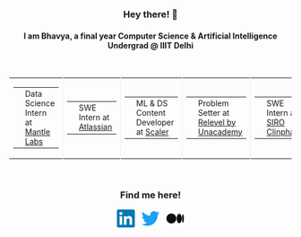 <h3 align="center"> Hey there! 👋</h3>

<h4 align="center">
I am Bhavya, a final year Computer Science & Artificial Intelligence Undergrad @ IIIT Delhi
</h4>

<br>

<table align="center">
  <tr>
          <td style="border-right: 1px solid #eeeeef;">
      <table>
        <tr>
          <td>
            <img alt="Mantle-Labs" title="Mantle-Labs" style="height:40px; width:40px;" src="assets/mantle_logo.jpeg">
          </td>
          <td>
            Data Science Intern at <a href="https://www.mantle-labs.com/"> Mantle Labs</a>
          </td>
        </tr>
      </table>
    </td>
      <td style="border-right: 1px solid #eeeeef;">
      <table>
        <tr>
          <td>
            <img alt="Atlassian" title="Atlassian" style="height:40px; width:40px;" src="assets/atlassian.png">
          </td>
          <td>
            SWE Intern at <a href="https://www.atlassian.com/">Atlassian</a>
          </td>
        </tr>
      </table>
    </td>
    <td style="border-right: 1px solid #eeeeef;">
      <table>
        <tr>
          <td>
            <img alt="Scaler" title="Scaler" style="height:40px; width:40px;" src="assets/scaler.png">
          </td>
          <td>
            ML & DS Content Developer at <a href="https://www.scaler.com/">Scaler</a>
          </td>
        </tr>
      </table>
    </td>
    <td style="border-right: 1px solid #eeeeef;">
      <table>
        <tr>
          <td>
            <img alt="Relevel by Unacademy" title="Relevel" style="height:40px; width:40px;" src="assets/relevel.png">
          </td>
          <td>
            Problem Setter at <a href="https://relevel.com/">Relevel by Unacademy</a>
          </td>
        </tr>
      </table>
    </td>
    <td style="border-right: 1px solid #eeeeef;">
      <table>
        <tr>
          <td>
            <img alt="SIRO Clinpharm" title="SIRO Clinpharm" style="height:40px; width:40px;" src="assets/siro.png">
          </td>
          <td>
            SWE Intern at <a href="https://www.siroclinpharm.com/">SIRO Clinpharm</a>
          </td>
        </tr>
      </table>
    </td>
    
    
  </tr>
</table>
<br>

<!-- <p align="center">
<img  src="https://github-readme-stats.vercel.app/api?username=bhavyanarang&show_icons=true&cache_seconds=86400&theme=nightowl" ><br>
</p> -->

<h3 align="center"> Find me here! 
</h3> 

<p align="center">
<a href="https://www.linkedin.com/in/bhavya-narang/"><img alt="LinkedIn - bhavya-narang" title="LinkedIn - bhavya-narang" height="32" width="32" src="assets/linkedin.svg"></a> &nbsp;
<a href="https://twitter.com/bhavyanarang09"><img alt="Twitter - bhavyanarang09" title="Twitter - bhavyanarang09" height="32" width="32" src="assets/twitter.svg"></a>  &nbsp;
<a href="https://medium.com/@bhavyanarang09"><img alt="Medium - @bhavyanarang09" style='backgroundColor:#FFFFFF ;' title="Medium - bhavyanarang09" height="32" width="32" src="assets/medium.png"></a><br/>
</p>
